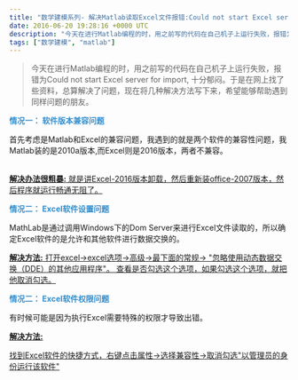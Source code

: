 ```yaml
---
title: "数学建模系列- 解决Matlab读取Excel文件报错:Could not start Excel server for import问题"
date: 2016-06-20 19:28:16 +0000 UTC
description: "今天在进行Matlab编程的时，用之前写的代码在自己机子上运行失败，报错为Could not start Excel server for import, 十分郁闷。于是在网上找了些资料，总算解决了问题，现在将几种解决方法写下来，希望能够帮助遇到同样问题的朋友。情况一： 软件版本兼容问题首先考虑是Matlab和Excel的兼容问题，我遇到的就是两个软件的兼容性问题，我Matlab装的是2010a版"
tags: ["数学建模", "matlab"]
---
```


> 今天在进行Matlab编程的时，用之前写的代码在自己机子上运行失败，报错为Could not start Excel server for import, 十分郁闷。于是在网上找了些资料，总算解决了问题，现在将几种解决方法写下来，希望能够帮助遇到同样问题的朋友。



<span style="color:#338DCD">**情况一： 软件版本兼容问题**</span>



   首先考虑是Matlab和Excel的兼容问题，我遇到的就是两个软件的兼容性问题，我Matlab装的是2010a版本,而Excel则是2016版本，两者不兼容。</br></br>

   <u>**解决办法很粗暴:**  就是讲Excel-2016版本卸载，然后重新装office-2007版本，然后程序就运行畅通无阻了。</u>



<span style="color:#338DCD">**情况二： Excel软件设置问题**</span>



   MathLab是通过调用Windows下的Dom Server来进行Excel文件读取的，所以确定Excel软件的是允许和其他软件进行数据交换的。</br>

   <u>**解决方法:** 打开excel->excel选项->高级->最下面的常规-> "忽略使用动态数据交换（DDE）的其他应用程序"。 查看是否勾选这个选项，如果勾选这个选项，就把他取消勾选。</u>





   <span style="color:#338DCD">**情况二： Excel软件权限问题**</span>

   

   有时候可能是因为执行Excel需要特殊的权限才导致出错。</br>

   <u>**解决方法:** 

   找到Excel软件的快捷方式，右键点击属性->选择兼容性->取消勾选"以管理员的身份运行该软件"

   </u>




